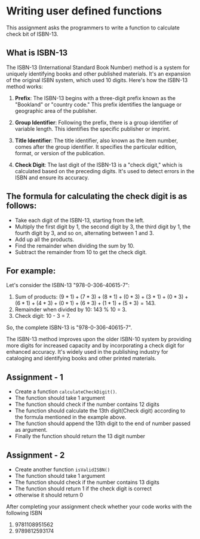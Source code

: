 # Writing user defined functions

This assignment asks the programmers to write a function to calculate check bit of ISBN-13.

## What is ISBN-13

The ISBN-13 (International Standard Book Number) method is a system for uniquely identifying books and other published materials. It's an expansion of the original ISBN system, which used 10 digits. Here's how the ISBN-13 method works:

1. **Prefix**: The ISBN-13 begins with a three-digit prefix known as the "Bookland" or "country code." This prefix identifies the language or geographic area of the publisher.

2. **Group Identifier**: Following the prefix, there is a group identifier of variable length. This identifies the specific publisher or imprint.

3. **Title Identifier**: The title identifier, also known as the item number, comes after the group identifier. It specifies the particular edition, format, or version of the publication.

4. **Check Digit**: The last digit of the ISBN-13 is a "check digit," which is calculated based on the preceding digits. It's used to detect errors in the ISBN and ensure its accuracy.

## The formula for calculating the check digit is as follows:

- Take each digit of the ISBN-13, starting from the left.
- Multiply the first digit by 1, the second digit by 3, the third digit by 1, the fourth digit by 3, and so on, alternating between 1 and 3.
- Add up all the products.
- Find the remainder when dividing the sum by 10.
- Subtract the remainder from 10 to get the check digit.

## For example:

Let's consider the ISBN-13 "978-0-306-40615-7":

1. Sum of products: $(9*1) + (7*3) + (8*1) + (0*3) + (3*1) + (0*3) + (6*1) + (4*3) + (0*1) + (6*3) + (1*1) + (5*3) = 143$.
2. Remainder when divided by 10: 143 % 10 = 3.
3. Check digit: 10 - 3 = 7.

So, the complete ISBN-13 is "978-0-306-40615-7".

The ISBN-13 method improves upon the older ISBN-10 system by providing more digits for increased capacity and by incorporating a check digit for enhanced accuracy. It's widely used in the publishing industry for cataloging and identifying books and other printed materials.

## Assignment - 1

- Create a function `calculateCheckDigit()`. 
- The function should take 1 argument 
- The function should check if the number contains 12 digits
- The function should calculate the 13th digit(Check digit) according to the formula mentioned in the example above.
- The function should append the 13th digit to the end of number passed as argument.
- Finally the function should return the 13 digit number

## Assignment - 2

- Create another function `isValidISBN()`
- The function should take 1 argument 
- The function should check if the number contains 13 digits
- The function should return 1 if the check digit is correct
- otherwise it should return 0

After completing your assignment check whether your code works with the following ISBN

1. 9781108951562
2. 9789812593174



